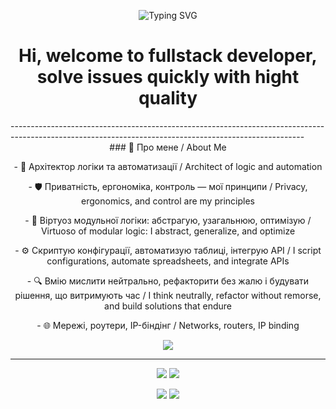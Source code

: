 
<p align="center">
  <img src="https://readme-typing-svg.demolab.com?font=Fira+Code&size=22&pause=1000&color=00F7FF&center=true&vCenter=true&width=435&lines=Architect+of+modular+logic;Turning+ChAoS+into+symmetry;Privacy+Focused+Digital+Craftsman;Optimize+what+must+never+break;Scripting+Everything+That+Moves" alt="Typing SVG" />
</p>
<h1 align="center">Hi, welcome to fullstack developer,
  solve issues quickly with hight quality</h1>
-------------------------------------------------------------------------------------------------------------------------------------------------------
<div align="center">
<span>### 🧠 Про мене / About Me
</span>
<p>- 🧩 Архітектор логіки та автоматизації / Architect of logic and automation
</p>  
<p>- 🛡️ Приватність, ергономіка, контроль — мої принципи / Privacy, ergonomics, and control are my principles
</p>
<p>- 🧠 Віртуоз модульної логіки: абстрагую, узагальнюю, оптимізую / Virtuoso of modular logic: I abstract, generalize, and optimize
</p>
<p>- ⚙️ Скриптую конфігурації, автоматизую таблиці, інтегрую API / I script configurations, automate spreadsheets, and integrate APIs
</p>
<p>- 🔍 Вмію мислити нейтрально, рефакторити без жалю і будувати рішення, що витримують час / I think neutrally, refactor without remorse, and build solutions that endure
</p>
<p>- 🌐 Мережі, роутери, IP-біндінг /  Networks, routers, IP binding</p>
 


</p>
<p align="center">
  <img src="https://skillicons.dev/icons?i=html,css,figma,github,js,bash,git,vscode,java,nodejs,windows,react,discord,visualstudio,vite" />
</div>

-------------------------------------------------------------------------------------------------------------------------------------------------------
<p align="center">
  <img src="https://github-readme-stats.vercel.app/api?username=DrHouseUA&show_icons=true&theme=cobalt2&hide_border=true" />
  <img src="https://github-readme-streak-stats.herokuapp.com/?user=DrHouseUA&theme=cobalt2&hide_border=true" />
</p>

<p align="center">
  <a href="mailto:romanknyazhyk@gmail.com"><img src="https://img.shields.io/badge/Email-000?style=for-the-badge&logo=gmail&logoColor=white" /></a>
  <a href="https://www.linkedin.com/in/роман-княжик-772824229"><img src="https://img.shields.io/badge/LinkedIn-000?style=for-the-badge&logo=linkedin&logoColor=white" /></a>
</p>
<!--
**DrHouseUA/DrHouseUA** is a ✨ _special_ ✨ repository because its `README.md` (this file) appears on your GitHub profile.

Here are some ideas to get you started:

- 🔭 I’m currently working on ...
- 🌱 I’m currently learning ...
- 👯 I’m looking to collaborate on ...
- 🤔 I’m looking for help with ...
- 💬 Ask me about ...
- 📫 How to reach me: ...
- 😄 Pronouns: ...
- ⚡ Fun fact: ...
-->
